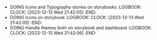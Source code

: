 - DOING Icons and Typography stories on storybooks
  :LOGBOOK:
  CLOCK: [2023-12-13 Wed 21:42:05]
  :END:
- DOING Icons on storybook
  :LOGBOOK:
  CLOCK: [2023-12-13 Wed 21:42:05]
  :END:
- DOING Handle themes both on storybook and dashboard
  :LOGBOOK:
  CLOCK: [2023-12-13 Wed 21:42:06]
  :END: